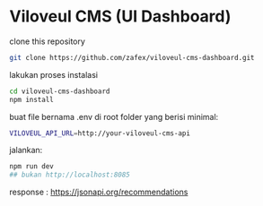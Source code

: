 
# Viloveul CMS (UI Dashboard)

clone this repository
```bash
git clone https://github.com/zafex/viloveul-cms-dashboard.git
```
lakukan proses instalasi
```bash
cd viloveul-cms-dashboard
npm install
```
buat file bernama .env di root folder yang berisi minimal:
```bash
VILOVEUL_API_URL=http://your-viloveul-cms-api
```
jalankan:
```bash
npm run dev
## bukan http://localhost:8085
```
response : https://jsonapi.org/recommendations